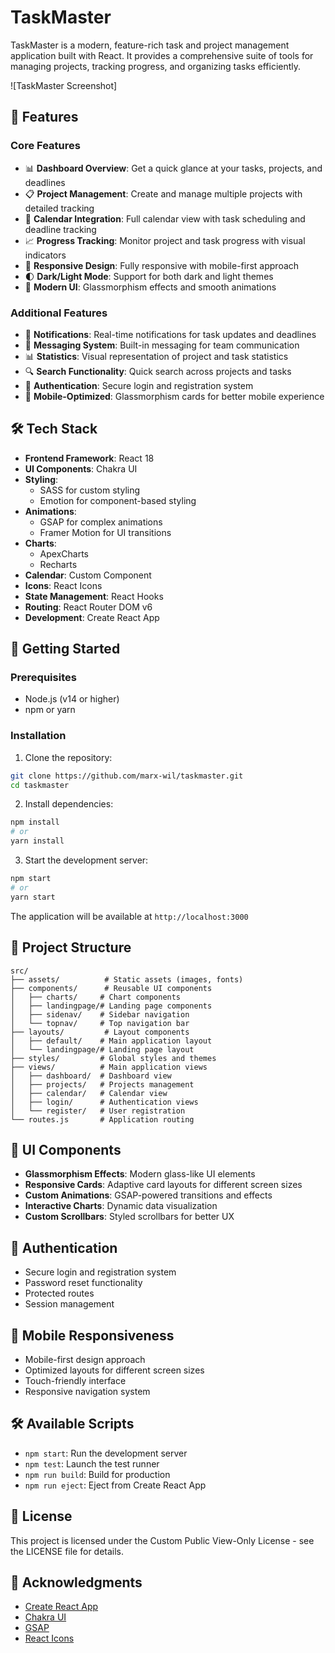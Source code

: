 # TaskMaster

TaskMaster is a modern, feature-rich task and project management application built with React. It provides a comprehensive suite of tools for managing projects, tracking progress, and organizing tasks efficiently.

![TaskMaster Screenshot]

## 🌟 Features

### Core Features
- 📊 **Dashboard Overview**: Get a quick glance at your tasks, projects, and deadlines
- 📋 **Project Management**: Create and manage multiple projects with detailed tracking
- 📅 **Calendar Integration**: Full calendar view with task scheduling and deadline tracking
- 📈 **Progress Tracking**: Monitor project and task progress with visual indicators
- 📱 **Responsive Design**: Fully responsive with mobile-first approach
- 🌓 **Dark/Light Mode**: Support for both dark and light themes
- 🎨 **Modern UI**: Glassmorphism effects and smooth animations

### Additional Features
- 🔔 **Notifications**: Real-time notifications for task updates and deadlines
- 📨 **Messaging System**: Built-in messaging for team communication
- 📊 **Statistics**: Visual representation of project and task statistics
- 🔍 **Search Functionality**: Quick search across projects and tasks
- 🔐 **Authentication**: Secure login and registration system
- 📱 **Mobile-Optimized**: Glassmorphism cards for better mobile experience

## 🛠️ Tech Stack

- **Frontend Framework**: React 18
- **UI Components**: Chakra UI
- **Styling**: 
  - SASS for custom styling
  - Emotion for component-based styling
- **Animations**: 
  - GSAP for complex animations
  - Framer Motion for UI transitions
- **Charts**: 
  - ApexCharts
  - Recharts
- **Calendar**: Custom Component
- **Icons**: React Icons
- **State Management**: React Hooks
- **Routing**: React Router DOM v6
- **Development**: Create React App

## 🚀 Getting Started

### Prerequisites

- Node.js (v14 or higher)
- npm or yarn

### Installation

1. Clone the repository:
```bash
git clone https://github.com/marx-wil/taskmaster.git
cd taskmaster
```

2. Install dependencies:
```bash
npm install
# or
yarn install
```

3. Start the development server:
```bash
npm start
# or
yarn start
```

The application will be available at `http://localhost:3000`

## 📁 Project Structure

```
src/
├── assets/          # Static assets (images, fonts)
├── components/      # Reusable UI components
│   ├── charts/     # Chart components
│   ├── landingpage/# Landing page components
│   ├── sidenav/    # Sidebar navigation
│   └── topnav/     # Top navigation bar
├── layouts/         # Layout components
│   ├── default/    # Main application layout
│   └── landingpage/# Landing page layout
├── styles/         # Global styles and themes
├── views/          # Main application views
│   ├── dashboard/  # Dashboard view
│   ├── projects/   # Projects management
│   ├── calendar/   # Calendar view
│   ├── login/      # Authentication views
│   └── register/   # User registration
└── routes.js       # Application routing
```

## 🎨 UI Components

- **Glassmorphism Effects**: Modern glass-like UI elements
- **Responsive Cards**: Adaptive card layouts for different screen sizes
- **Custom Animations**: GSAP-powered transitions and effects
- **Interactive Charts**: Dynamic data visualization
- **Custom Scrollbars**: Styled scrollbars for better UX

## 🔐 Authentication

- Secure login and registration system
- Password reset functionality
- Protected routes
- Session management

## 📱 Mobile Responsiveness

- Mobile-first design approach
- Optimized layouts for different screen sizes
- Touch-friendly interface
- Responsive navigation system

## 🛠️ Available Scripts

- `npm start`: Run the development server
- `npm test`: Launch the test runner
- `npm run build`: Build for production
- `npm run eject`: Eject from Create React App

## 📄 License

This project is licensed under the Custom Public View-Only License - see the LICENSE file for details.

## 🙏 Acknowledgments

- [Create React App](https://create-react-app.dev/)
- [Chakra UI](https://chakra-ui.com/)
- [GSAP](https://greensock.com/gsap/)
- [React Icons](https://react-icons.github.io/react-icons/)
